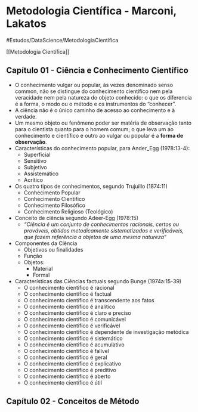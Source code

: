 # Metodologia Científica - Marconi, Lakatos
#Estudos/DataScience/MetodologiaCientífica

[[Metodologia Científica]]

## Capítulo 01 - Ciência e Conhecimento Científico
- O conhecimento vulgar ou popular, às vezes denominado senso common, não se distingue do conhecimento científico nem pela veracidade nem pela natureza do objeto conhecido: o que os diferencia é a forma, o modo ou o método e os instrumentos do “conhecer”.
- A ciência não é o único caminho de acesso ao conhecimento e à verdade.
- Um mesmo objeto ou fenômeno poder ser matéria de observação tanto para o cientista quanto para o homem comum; o que leva um ao conhecimento e científico e outro ao vulgar ou popular é a **forma de observação**.
- Características do conhecimento popular, para Ander_Egg (1978:13-4):
	- Superficial
	- Sensitivo
	- Subjetivo
	- Assistemático
	- Acrítico
- Os quatro tipos de conhecimentos, segundo Trujuillo (1874:11)
	- Conhecimento Popular
	- Conhecimento Cientifico
	- Conhecimento Filosófico
	- Conhecimento Religioso (Teológico)
- Conceito de ciência segundo Adeer-Egg (1978:15)
	- *“Ciência é um conjunto de conhecimentos racionais, certos ou prováveis, obtidos metodicamente sistematizados e verificáveis,  que fazem referência a objetos de uma mesma natureza”*
- Componentes da Ciência
	- Objetivos ou finalidades
	- Função
	- Objetos:
		- Material
		- Formal
- Características das Ciências factuais segundo Bunge (1974a:15-39)
	- O conhecimento  cientifico é racional
	- O conhecimento científico é factual
	- O conhecimento científico é transcendente aos fatos
	- O conhecimento científico é analítico
	- O conhecimento  científico é claro e preciso
	- O conhecimento científico é comunicável
	- O conhecimento científico é verificável
	- O conhecimento científico é dependente de investigação metódica
	- O conhecimento cientifico é sistemático 
	- O conhecimento cientifico é acumulativo
	- O conhecimento científico é falível
	- O conhecimento científico é geral
	- O conhecimento científico é explicativo
	- O conhecimento científico é preditivo
	- O conhecimento científico é aberto
	- O conhecimento científico é útil
	
## Capítulo 02 - Conceitos de Método
